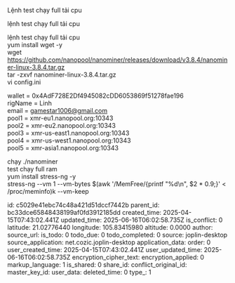 Lệnh test chạy full tải cpu

lệnh test chạy full tải cpu

lệnh test chạy full tải cpu  
yum install wget -y  
wget https://github.com/nanopool/nanominer/releases/download/v3.8.4/nanominer-linux-3.8.4.tar.gz  
tar -zxvf nanominer-linux-3.8.4.tar.gz  
vi config.ini

wallet = 0x4AdF728E2Df4945082cDD6053869f51278fae196  
rigName = Linh  
email = gamestar1006@gmail.com  
pool1 = xmr-eu1.nanopool.org:10343  
pool2 = xmr-eu2.nanopool.org:10343  
pool3 = xmr-us-east1.nanopool.org:10343  
pool4 = xmr-us-west1.nanopool.org:10343  
pool5 = xmr-asia1.nanopool.org:10343

chạy ./nanominer  
test chạy full ram  
yum install stress-ng -y  
stress-ng --vm 1 --vm-bytes $(awk '/MemFree/{printf "%d\\n", $2 \* 0.9;}' < /proc/meminfo)k --vm-keep

id: c5029e41ebc74c48a421d51dccf7442b
parent_id: bc33dce65848438199af0fd3912185dd
created_time: 2025-04-15T07:43:02.441Z
updated_time: 2025-06-16T06:02:58.735Z
is_conflict: 0
latitude: 21.02776440
longitude: 105.83415980
altitude: 0.0000
author: 
source_url: 
is_todo: 0
todo_due: 0
todo_completed: 0
source: joplin-desktop
source_application: net.cozic.joplin-desktop
application_data: 
order: 0
user_created_time: 2025-04-15T07:43:02.441Z
user_updated_time: 2025-06-16T06:02:58.735Z
encryption_cipher_text: 
encryption_applied: 0
markup_language: 1
is_shared: 0
share_id: 
conflict_original_id: 
master_key_id: 
user_data: 
deleted_time: 0
type_: 1